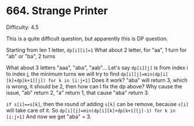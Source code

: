 # 664. Strange Printer

Difficulty: 4.5

This is a quite difficult question, but apparently this is DP question.

Starting from len 1 letter, ```dp[i][i]=1```
What about 2 letter, 
for "aa", 1 turn
for "ab" or "ba", 2 turns

What about 3 letters
"aaa", "aba", "aab"...
Let's say ```dp[i][j]``` is from index i to index j, the minimum turns
we will try to find ```dp[i][j]=min(dp[i][k]+dp[k+1][j]) for k in [i:j+1]```
Does it work? "aba" will return 3, which is wrong, it should be 2, then how can I fix the dp above?
Why cause the issue, "ab" return 2, "a" return 1, that cause "aba" return 3.

```if s[i]==s[k]```, then the round of adding ```s[k]``` can be remove, because ```s[i]``` will take care of it.
So ```dp[i][j]=min(dp[i][k]+dp[k+1][j]-1) for k in [i:j+1]```
And now we get "aba" = 3.
